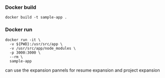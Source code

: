 ### Docker build 

``` 
docker build -t sample-app .
```

### Docker run 

```
docker run -it \
  -v ${PWD}:/usr/src/app \
  -v /usr/src/app/node_modules \
  -p 3000:3000 \
  --rm \
  sample-app
```

can use the expansion pannels for resume expansion and project expansion
